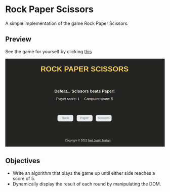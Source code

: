 # Rock Paper Scissors
A simple implementation of the game Rock Paper Scissors.

## Preview
See the game for yourself by clicking [this](https://neil-justin.github.io/rock-paper-scissors/)


![Rock Paper Scissors](game-preview.png)

## Objectives
- Write an algorithm that plays the game up until either side reaches a score of 5.
- Dynamically display the result of each round by manipulating the DOM.
